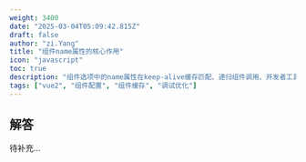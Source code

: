 ```yaml
---
weight: 3400
date: "2025-03-04T05:09:42.815Z"
draft: false
author: "zi.Yang"
title: "组件name属性的核心作用"
icon: "javascript"
toc: true
description: "组件选项中的name属性在keep-alive缓存匹配、递归组件调用、开发者工具调试等方面分别起到什么关键作用？Vue3中name属性的使用有哪些注意事项？"
tags: ["vue2", "组件配置", "组件缓存", "调试优化"]
---
```


## 解答

待补充...
